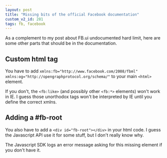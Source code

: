 ```yaml
---
layout: post
title: "Missing bits of the official Facebook documentation"
custom_v2_id: 281
tags: fb, facebook
---
```


As a complement to my post about FB.ui undocumented hard limit, here are some
other parts that should be in the documentation.

## Custom html tag

You have to add `xmlns:fb="http://www.facebook.com/2008/fbml"
xmlns:og="http://opengraphprotocol.org/schema/"` to your main `<html>`
element.

If you don't, the `<fb:like>` (and possibly other `<fb:*>` elements) won't
work in IE. I guess those unorthodox tags won't be interpreted by IE until you
define the correct xmlns.

## Adding a #fb-root

You also have to add a `<div id="fb-root"></div>` in your html code. I guess
the Javascript API use it for some stuff, but I don't really know why.

The Javascript SDK logs an error message asking for this missing element if
you don't have it.